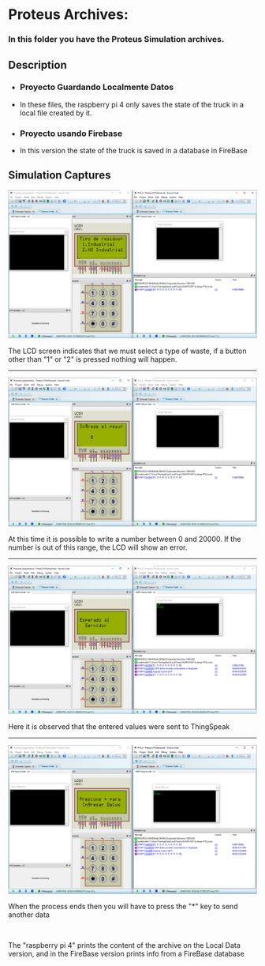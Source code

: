 <h1>Proteus Archives: </h1>

<h3>In this folder you have the Proteus Simulation archives.</h3>
<h2>Description</h2>

<ul>
  <li><h3>Proyecto Guardando Localmente Datos </h3></li>
  <li> In these files, the raspberry pi 4 only saves the state of the truck in a local file created by it. </li>
  <li><h3>Proyecto usando Firebase </h3></li>
  <li>In this version the state of the truck is saved in a database in FireBase</li>
</ul>

<h2>Simulation Captures</h2>

![alt text](https://github.com/DylanEstrella/SE_Project/blob/main/IMG/Step%201.png)
<p>The LCD screen indicates that we must select a type of waste, if a button other than "1" or "2" is pressed nothing will happen.  </p>

<hr></hr>

![alt text](https://github.com/DylanEstrella/SE_Project/blob/main/IMG/Step2.png)
<p> At this time it is possible to write a number between 0 and 20000. 
If the number is out of this range, the LCD will show an error.   </p>

<hr></hr>

![alt text](https://github.com/DylanEstrella/SE_Project/blob/main/IMG/Step4.png)
<p> Here it is observed that the entered values were sent to ThingSpeak</p>

<hr></hr>

![alt text](https://github.com/DylanEstrella/SE_Project/blob/main/IMG/Step7.png)
<p>When the process ends then you will have to press the "*" key to send another data</p><br>
<p>The "raspberry pi 4" prints the content of the archive on the Local Data version, and in the FireBase version prints info from a FireBase database</p>

